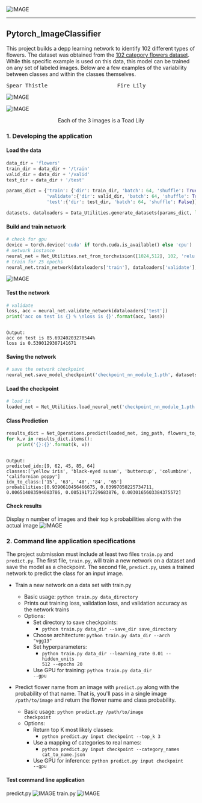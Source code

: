 ![IMAGE](assets/pytorch.png)

--------------------------------------------------------------
## Pytorch_ImageClassifier ##

This project builds a depp learning network to identify 102 different types of flowers. The dataset was obtained from the [102 category flowers dataset](http://www.robots.ox.ac.uk/~vgg/data/flowers/102/). While this specific example is used on this data, this model can be trained on any set of labeled images. Below are a few examples of the variability between classes and within the classes themselves.

<pre>
Spear Thistle                      Fire Lily                 Cantenbury Bells
</pre>

![IMAGE](assets/diff_flowers_2.PNG)

![IMAGE](assets/flower_set.PNG)

<center> Each of the 3 images is a Toad Lily</center> 

### 1. Developing the application ###
#### Load the data ####
```python
data_dir = 'flowers'
train_dir = data_dir + '/train'
valid_dir = data_dir + '/valid'
test_dir = data_dir + '/test'

params_dict = {'train': {'dir': train_dir, 'batch': 64, 'shuffle': True},
               'validate':{'dir': valid_dir, 'batch': 64, 'shuffle': True},
               'test':{'dir': test_dir, 'batch': 64, 'shuffle': False}}

datasets, dataloaders = Data_Utilities.generate_datasets(params_dict, list(params_dict.keys()))
```
#### Build and train network ####
```python
# check for gpu
device = torch.device('cuda' if torch.cuda.is_available() else 'cpu')
# network instance
neural_net = Net_Utilities.net_from_torchvision([1024,512], 102, 'relu', device, learn_rate = 0.001)
# train for 25 epochs
neural_net.train_network(dataloaders['train'], dataloaders['validate'], 5, plot = True)
```
![IMAGE](assets/train.PNG)

#### Test the network ####
```python
# validate
loss, acc = neural_net.validate_network(dataloaders['test'])
print('acc on test is {} % \nloss is {}'.format(acc, loss))
```
<pre><code>
Output:
acc on test is 85.69240203270544% 
loss is 0.5390129307141671
</code></pre>

#### Saving the network ####
```python
# save the network checkpoint
neural_net.save_model_checkpoint('checkpoint_nn_module_1.pth', datasets['train'].class_to_idx)
```

#### Load the checkpoint ####
```python
# load it
loaded_net = Net_Utilities.load_neural_net('checkpoint_nn_module_1.pth', 'train')
```

#### Class Prediction ####
```python
results_dict = Net_Operations.predict(loaded_net, img_path, flowers_to_name)
for k,v in results_dict.items():
    print('{}:{}'.format(k, v))
```
<pre><code>
Output:
predicted_idx:[9, 62, 45, 85, 64]
classes:['yellow iris', 'black-eyed susan', 'buttercup', 'columbine', 'californian poppy']
idx_to_class:['15', '63', '48', '84', '65']
probabilities:[0.9390610456466675, 0.03997050225734711, 0.006514083594083786, 0.00519171729683876, 0.0030165603384375572]
</code></pre>

#### Check results ####
Display n number of images and their top k probabilities along with the actual image 
![IMAGE](assets/results.PNG)


### 2. Command line application specifications ###
The project submission must include at least two files <code>train.py</code> and <code>predict.py</code>. The first file, <code>train.py</code>, will train a new network on a dataset and save the model as a checkpoint. The second file, <code>predict.py</code>, uses a trained network to predict the class for an input image.

* Train a new network on a data set with train.py

    * Basic usage: <code>python train.py data_directory</code>
    * Prints out training loss, validation loss, and validation accuracy as the network trains
    * Options:
        * Set directory to save checkpoints: 
            * <code>python train.py data_dir --save_dir save_directory</code>
        * Choose architecture: <code>python train.py data_dir --arch "vgg13"</code>
        * Set hyperparameters: 
            * <code>python train.py data_dir --learning_rate 0.01 --hidden_units 512 --epochs 20</code>
        * Use GPU for training: <code>python train.py data_dir --gpu</code>
        
* Predict flower name from an image with <code>predict.py</code> along with the probability of that name. That is, you'll pass in a single image <code>/path/to/image</code> and return the flower name and class probability.

    * Basic usage: <code>python predict.py /path/to/image checkpoint</code>
    * Options:
        * Return top K most likely classes: 
            * <code>python predict.py input checkpoint --top_k 3</code>
        * Use a mapping of categories to real names: 
            * <code>python predict.py input checkpoint --category_names cat_to_name.json</code>
        * Use GPU for inference: <code>python predict.py input checkpoint --gpu</code>
        
#### Test command line application ####
predict.py
![IMAGE](assets/predicting.PNG)
train.py
![IMAGE](assets/training.PNG)